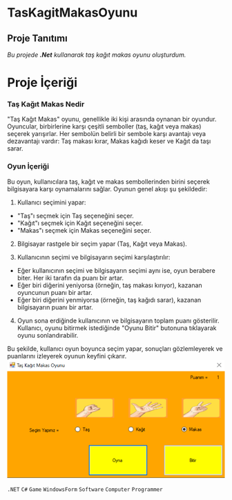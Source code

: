 # TasKagitMakasOyunu

## Proje Tanıtımı 

*Bu projede **.Net** kullanarak taş kağıt makas oyunu oluşturdum.*

# Proje İçeriği #

### Taş Kağıt Makas Nedir ###
"Taş Kağıt Makas" oyunu, genellikle iki kişi arasında oynanan bir oyundur.
Oyuncular, birbirlerine karşı çeşitli semboller (taş, kağıt veya makas) seçerek yarışırlar.
Her sembolün belirli bir sembole karşı avantajı veya dezavantajı vardır: 
Taş makası kırar, Makas kağıdı keser ve Kağıt da taşı sarar.

### Oyun İçeriği ###

Bu oyun, kullanıcılara taş, kağıt ve makas sembollerinden birini seçerek bilgisayara karşı oynamalarını sağlar. Oyunun genel akışı şu şekildedir:

1) Kullanıcı seçimini yapar:

- "Taş"ı seçmek için Taş seçeneğini seçer.
- "Kağıt"ı seçmek için Kağıt seçeneğini seçer.
- "Makas"ı seçmek için Makas seçeneğini seçer.

2) Bilgisayar rastgele bir seçim yapar (Taş, Kağıt veya Makas).

3) Kullanıcının seçimi ve bilgisayarın seçimi karşılaştırılır:

- Eğer kullanıcının seçimi ve bilgisayarın seçimi aynı ise, oyun berabere biter. Her iki tarafın da puanı bir artar.
- Eğer biri diğerini yeniyorsa (örneğin, taş makası kırıyor), kazanan oyuncunun puanı bir artar.
- Eğer biri diğerini yenmiyorsa (örneğin, taş kağıdı sarar), kazanan bilgisayarın puanı bir artar.

4) Oyun sona erdiğinde kullanıcının ve bilgisayarın toplam puanı gösterilir. Kullanıcı, oyunu bitirmek istediğinde "Oyunu Bitir" butonuna tıklayarak oyunu sonlandırabilir.

Bu şekilde, kullanıcı oyun boyunca seçim yapar, sonuçları gözlemleyerek ve puanlarını izleyerek oyunun keyfini çıkarır.
![Oyun](https://github.com/emreilhangithub/TasKagitMakasOyunu/blob/master/images/Oyun.png)

```.NET``` ```C#``` ```Game```  ```WindowsForm``` ```Software``` ```Computer``` ```Programmer```